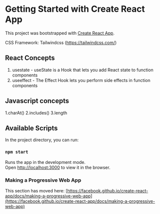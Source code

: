 # Getting Started with Create React App

This project was bootstrapped with [Create React App](https://github.com/facebook/create-react-app).

CSS Framework: Tailwindcss (https://tailwindcss.com/)

## React Concepts

<ol>
  <li>usestate - useState is a Hook that lets you add React state to function components</li>
  <li>useeffect - The Effect Hook lets you perform side effects in function components</li>
</ol>



## Javascript concepts

1.charAt()
2.includes()
3.length


## Available Scripts

In the project directory, you can run:

### `npm start`

Runs the app in the development mode.\
Open [http://localhost:3000](http://localhost:3000) to view it in the browser.



### Making a Progressive Web App

This section has moved here: [https://facebook.github.io/create-react-app/docs/making-a-progressive-web-app](https://facebook.github.io/create-react-app/docs/making-a-progressive-web-app)
